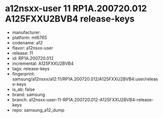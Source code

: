 # a12nsxx-user 11 RP1A.200720.012 A125FXXU2BVB4 release-keys
- manufacturer: 
- platform: mt6765
- codename: a12
- flavor: a12nsxx-user
- release: 11
- id: RP1A.200720.012
- incremental: A125FXXU2BVB4
- tags: release-keys
- fingerprint: samsung/a12nsxx/a12:11/RP1A.200720.012/A125FXXU2BVB4:user/release-keys
- is_ab: false
- brand: samsung
- branch: a12nsxx-user-11-RP1A.200720.012-A125FXXU2BVB4-release-keys
- repo: samsung_a12_dump

